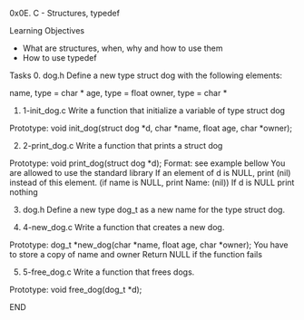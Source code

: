 0x0E. C - Structures, typedef

Learning Objectives

- What are structures, when, why and how to use them
- How to use typedef

Tasks
0. dog.h
Define a new type struct dog with the following elements:

name, type = char *
age, type = float
owner, type = char *

1. 1-init_dog.c
Write a function that initialize a variable of type struct dog

Prototype: void init_dog(struct dog *d, char *name, float age, char *owner);

2. 2-print_dog.c
Write a function that prints a struct dog

Prototype: void print_dog(struct dog *d);
Format: see example bellow
You are allowed to use the standard library
If an element of d is NULL, print (nil) instead of this element. (if name is NULL, print Name: (nil))
If d is NULL print nothing

3. dog.h
Define a new type dog_t as a new name for the type struct dog.

4. 4-new_dog.c
Write a function that creates a new dog.

Prototype: dog_t *new_dog(char *name, float age, char *owner);
You have to store a copy of name and owner
Return NULL if the function fails

5. 5-free_dog.c
Write a function that frees dogs.

Prototype: void free_dog(dog_t *d);

END
